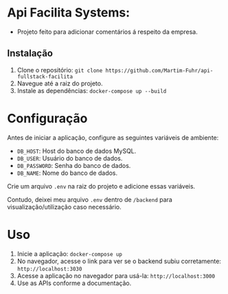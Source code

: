 # Api Facilita Systems:

- Projeto feito para adicionar comentários á respeito da empresa.

## Instalação

1. Clone o repositório: `git clone https://github.com/Martim-Fuhr/api-fullstack-facilita`
2. Navegue até a raiz do projeto.
3. Instale as dependências: `docker-compose up --build`

# Configuração

Antes de iniciar a aplicação, configure as seguintes variáveis de ambiente:

- `DB_HOST`: Host do banco de dados MySQL.
- `DB_USER`: Usuário do banco de dados.
- `DB_PASSWORD`: Senha do banco de dados.
- `DB_NAME`: Nome do banco de dados.

Crie um arquivo `.env` na raiz do projeto e adicione essas variáveis.

Contudo, deixei meu arquivo `.env` dentro de `/backend` para visualização/utilização caso necessário.

# Uso

1. Inicie a aplicação: `docker-compose up`
2. No navegador, acesse o link para ver se o backend subiu corretamente: `http://localhost:3030`
3. Acesse a aplicação no navegador para usá-la: `http://localhost:3000`
4. Use as APIs conforme a documentação.
